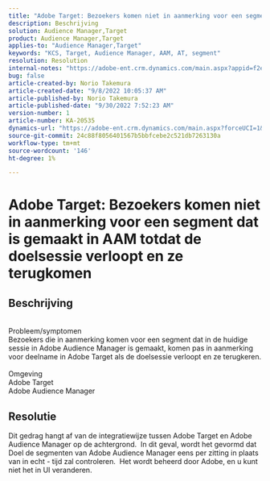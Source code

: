 ```yaml
---
title: "Adobe Target: Bezoekers komen niet in aanmerking voor een segment dat is gemaakt in AAM totdat de doelsessie verloopt en ze terugkomen"
description: Beschrijving
solution: Audience Manager,Target
product: Audience Manager,Target
applies-to: "Audience Manager,Target"
keywords: "KCS, Target, Audience Manager, AAM, AT, segment"
resolution: Resolution
internal-notes: "https://adobe-ent.crm.dynamics.com/main.aspx?appid=f2e74f34-7119-ea11-a811-000d3a5936c5&forceUCI=1&newWindow=true&pagetype=entityrecord&etn=knowledgearticle&id=45e8e885-2b47-e911-a952-000d3a34ebb5"
bug: false
article-created-by: Norio Takemura
article-created-date: "9/8/2022 10:05:37 AM"
article-published-by: Norio Takemura
article-published-date: "9/30/2022 7:52:23 AM"
version-number: 1
article-number: KA-20535
dynamics-url: "https://adobe-ent.crm.dynamics.com/main.aspx?forceUCI=1&pagetype=entityrecord&etn=knowledgearticle&id=59671ac2-5d2f-ed11-9db1-002248086d3d"
source-git-commit: 24c88f8056401567b5bbfcebe2c521db7263130a
workflow-type: tm+mt
source-wordcount: '146'
ht-degree: 1%

---
```


# Adobe Target: Bezoekers komen niet in aanmerking voor een segment dat is gemaakt in AAM totdat de doelsessie verloopt en ze terugkomen

## Beschrijving

<br>Probleem/symptomen<br>Bezoekers die in aanmerking komen voor een segment dat in de huidige sessie in Adobe Audience Manager is gemaakt, komen pas in aanmerking voor deelname in Adobe Target als de doelsessie verloopt en ze terugkeren.<br><br>Omgeving<br>Adobe Target
<br>Adobe Audience Manager

## Resolutie


Dit gedrag hangt af van de integratiewijze tussen Adobe Target en Adobe Audience Manager op de achtergrond.  In dit geval, wordt het gevormd dat Doel de segmenten van Adobe Audience Manager eens per zitting in plaats van in echt - tijd zal controleren.  Het wordt beheerd door Adobe, en u kunt niet het in UI veranderen.
